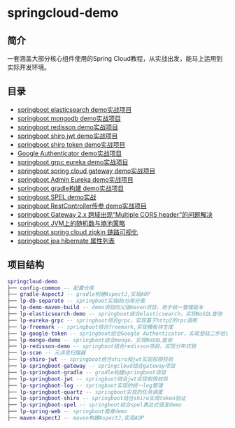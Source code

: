 # springcloud-demo

## 简介

一套涵盖大部分核心组件使用的Spring Cloud教程，从实战出发，能马上运用到实际开发环境。

## 目录

- [springboot elasticsearch demo实战项目](https://github.com/lpppph/lp-demo/tree/master/lp-elasticsearch-demo)
- [springboot mongodb demo实战项目](https://github.com/lpppph/lp-demo/tree/master/lp-elasticsearch-demo)
- [springboot redisson demo实战项目](https://github.com/lpppph/lp-demo/tree/master/lp-elasticsearch-demo)
- [springboot shiro jwt demo实战项目](https://github.com/lpppph/lp-demo/tree/master/lp-elasticsearch-demo)
- [springboot shiro token demo实战项目](https://github.com/lpppph/lp-demo/tree/master/lp-elasticsearch-demo)
- [Google Authenticator demo实战项目](https://github.com/lpppph/lp-demo/tree/master/lp-elasticsearch-demo)
- [springboot grpc eureka demo实战项目](https://github.com/lpppph/lp-demo/tree/master/lp-elasticsearch-demo)
- [springboot spring cloud gateway demo实战项目](https://github.com/lpppph/lp-demo/tree/master/lp-elasticsearch-demo)
- [springboot Admin Eureka demo实战项目](https://github.com/lpppph/lp-demo/tree/master/lp-elasticsearch-demo)
- [springboot gradle构建 demo实战项目](https://github.com/lpppph/lp-demo/tree/master/lp-elasticsearch-demo)
- [springboot SPEL demo实战](https://github.com/lpppph/lp-demo/tree/master/lp-elasticsearch-demo)
- [springboot RestController传参 demo实战项目](https://github.com/lpppph/lp-demo/tree/master/lp-elasticsearch-demo)
- [springboot Gateway 2.x 跨域出现“Multiple CORS header”的问题解决](https://github.com/lpppph/lp-demo/tree/master/lp-elasticsearch-demo)
- [springboot JVM上的随机数与熵池策略](https://github.com/lpppph/lp-demo/tree/master/lp-elasticsearch-demo)
- [springboot spring cloud zipkin 链路可视化](https://github.com/lpppph/lp-demo/tree/master/lp-elasticsearch-demo)
- [springboot jpa hibernate 属性列表](https://github.com/lpppph/lp-demo/tree/master/lp-elasticsearch-demo)


## 项目结构

``` lua
springcloud-demo
├── config-common -- 配置仓库
├── gradle-AspectJ -- gradle构建AspectJ,实现AOP
├── lp-db-separate -- springboot实现db分库分表
├── lp-demo-maven-build -- demo项目的父级maven项目，用于统一管理版本
├── lp-elasticsearch-demo -- springboot结合elasticsearch，实现NoSQL查询
├── lp-eureka-grpc -- springboot结合grpc，实现基于http2的rpc调用
├── lp-freemark -- springboot结合freemark,实现模板块生成
├── lp-google-token -- springboot结合Google Authenticator，实现登陆二步验证
├── lp-mongo-demo -- springboot结合mongo，实现NoSQL查询
├── lp-redisson-demo -- springboot结合redisson项目，实现分布式锁
├── lp-scan -- 元消息扫描器
├── lp-shiro-jwt -- springboot结合shiro和jwt实现权限校验
├── lp-springboot-gateway -- springcloud结合gateway项目
├── lp-springboot-gradle -- gradle构建springboot项目
├── lp-springboot-jwt -- springboot结合jwt实现权限校验
├── lp-springboot-log -- springboot实现的统一log管理
├── lp-springboot-quartz -- springboot实现的任务调度
├── lp-springboot-shiro -- springboot结合shiro实现token验证
├── lp-springboot-spel -- springboot结合spel表达式语言demo
├── lp-spring-web -- springboot瘦身demo
├── maven-AspectJ -- maven构建AspectJ,实现AOP
```